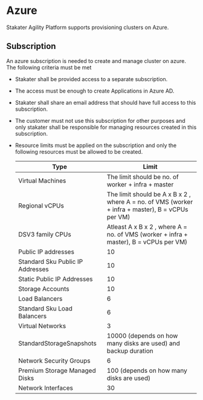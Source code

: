 # Azure

Stakater Agility Platform supports provisioning clusters on Azure.

## Subscription

An azure subscription is needed to create and manage cluster on azure. The following criteria must be met

- Stakater shall be provided access to a separate subscription.
- The access must be enough to create Applications in Azure AD.
- Stakater shall share an email address that should have full access to this subscription.
- The customer must not use this subscription for other purposes and only stakater shall be responsible for managing resources created in this subscription.
- Resource limits must be applied on the subscription and only the following resources must be allowed to be created.

  |Type        | Limit |
  |------------|------------|
  | Virtual Machines | The limit should be no. of worker + infra + master |
  | Regional vCPUs | The limit should be A x B x 2 , where A = no. of VMS (worker + infra + master), B = vCPUs per VM) |
  | DSV3 family CPUs | Atleast A x B x 2 ,  where A = no. of VMS (worker + infra + master), B = vCPUs per VM) |
  | Public IP addresses | 10 |
  | Standard Sku Public IP Addresses | 10 |
  | Static Public IP Addresses | 10 |
  | Storage Accounts | 10 |
  | Load Balancers   | 6 |
  | Standard Sku Load Balancers | 6 |
  | Virtual Networks | 3 |
  | StandardStorageSnapshots | 10000 (depends on how many disks are used) and backup duration |
  | Network Security Groups | 6 |
  | Premium Storage Managed Disks | 100 (depends on how many disks are used) |
  | Network Interfaces | 30 |
